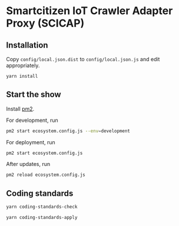 # Smartcitizen IoT Crawler Adapter Proxy (SCICAP)

## Installation

Copy `config/local.json.dist` to `config/local.json.js` and edit appropriately.

```sh
yarn install
```

## Start the show

Install [pm2](https://pm2.keymetrics.io/).

For development, run

```sh
pm2 start ecosystem.config.js --env=development
```

For deployment, run

```sh
pm2 start ecosystem.config.js
```

After updates, run

```sh
pm2 reload ecosystem.config.js
```

## Coding standards

```sh
yarn coding-standards-check
```

```sh
yarn coding-standards-apply
```
